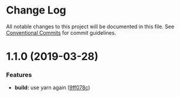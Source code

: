 # Change Log

All notable changes to this project will be documented in this file.
See [Conventional Commits](https://conventionalcommits.org) for commit guidelines.

# 1.1.0 (2019-03-28)


### Features

* **build:** use yarn again ([9ff078c](https://github.com/leptosia/docute-plugins/commit/9ff078c))
